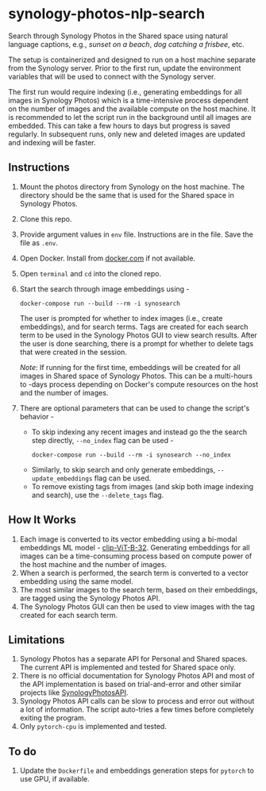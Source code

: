 synology-photos-nlp-search
======
Search through Synology Photos in the Shared space using natural language captions, e.g., _sunset on a beach_, _dog catching a frisbee_, etc. 

The setup is containerized and designed to run on a host machine separate from the Synology server. Prior to the first run, update the environment variables that will be used to connect with the Synology server. 

The first run would require indexing (i.e., generating embeddings for all images in Synology Photos) which is a time-intensive process dependent on the number of images and the available compute on the host machine. It is recommended to let the script run in the background until all images are embedded. This can take a few hours to days but progress is saved regularly. In subsequent runs, only new and deleted images are updated and indexing will be faster.

## Instructions
1. Mount the photos directory from Synology on the host machine. The directory should be the same that is used for the Shared space in Synology Photos.
1. Clone this repo.
1. Provide argument values in `env` file. Instructions are in the file. Save the file as `.env`.
1. Open Docker. Install from [docker.com](https://www.docker.com/products/docker-desktop/) if not available.
1. Open `terminal` and `cd` into the cloned repo.
1. Start the search through image embeddings using - 
    ```
    docker-compose run --build --rm -i synosearch
    ```
    The user is prompted for whether to index images (i.e., create embeddings), and for search terms. Tags are created for each search term to be used in the Synology Photos GUI to view search results. After the user is done searching, there is a prompt for whether to delete tags that were created in the session.
    
    *Note*: If running for the first time, embeddings will be created for all images in Shared space of Synology Photos. This can be a multi-hours to -days process depending on Docker's compute resources on the host and the number of images.
1. There are optional parameters that can be used to change the script's behavior - 
    - To skip indexing any recent images and instead go the the search step directly, `--no_index` flag can be used - 
        ```
        docker-compose run --build --rm -i synosearch --no_index
        ```
    - Similarly, to skip search and only generate embeddings, `--update_embeddings` flag can be used.
    - To remove existing tags from images (and skip both image indexing and search), use the `--delete_tags` flag.

## How It Works
1. Each image is converted to its vector embedding using a bi-modal embeddings ML model - [clip-ViT-B-32](https://huggingface.co/sentence-transformers/clip-ViT-B-32). Generating embeddings for all images can be a time-consuming process based on compute power of the host machine and the number of images. 
1. When a search is performed, the search term is converted to a vector embedding using the same model. 
1. The most similar images to the search term, based on their embeddings, are tagged using the Synology Photos API.
1. The Synology Photos GUI can then be used to view images with the tag created for each search term.

## Limitations
1. Synology Photos has a separate API for Personal and Shared spaces. The current API is implemented and tested for Shared space only.
1. There is no official documentation for Synology Photos API and most of the API implementation is based on trial-and-error and other similar projects like [SynologyPhotosAPI](https://github.com/zeichensatz/SynologyPhotosAPI).
1. Synology Photos API calls can be slow to process and error out without a lot of information. The script auto-tries a few times before completely exiting the program.
1. Only `pytorch-cpu` is implemented and tested.

## To do
1. Update the `Dockerfile` and embeddings generation steps for `pytorch` to use GPU, if available.